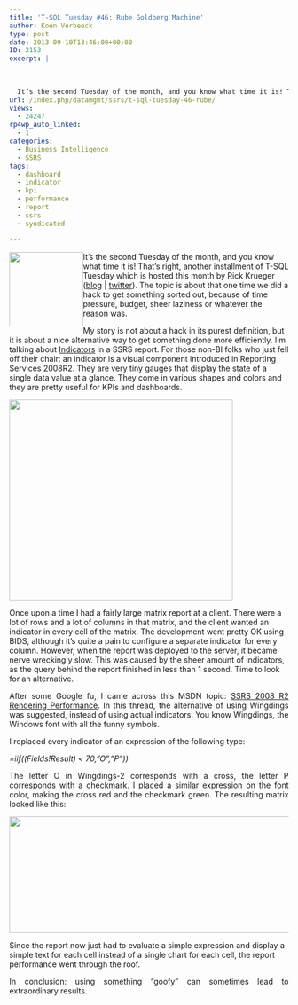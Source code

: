 ```yaml
---
title: 'T-SQL Tuesday #46: Rube Goldberg Machine'
author: Koen Verbeeck
type: post
date: 2013-09-10T13:46:00+00:00
ID: 2153
excerpt: |
   
  
   
  It’s the second Tuesday of the month, and you know what time it is! That’s right, another installment of T-SQL Tuesday which is hosted this month by Rick Krueger (blog | twitter). The topic is about that one time we did a hack to get something s&hellip;
url: /index.php/datamgmt/ssrs/t-sql-tuesday-46-rube/
views:
  - 24247
rp4wp_auto_linked:
  - 1
categories:
  - Business Intelligence
  - SSRS
tags:
  - dashboard
  - indicator
  - kpi
  - performance
  - report
  - ssrs
  - syndicated

---
```

[<img style="float: left;" src="/wp-content/uploads/users/koenverbeeck/TSQL2sday37/TSQL2sday.PNG?mtime=1355209029" alt="" width="133" height="134" />][1]

<span style="text-align: justify;">It’s the second Tuesday of the month, and you know what time it is! That’s right, another installment of T-SQL Tuesday which is hosted this month by Rick Krueger (</span><a style="text-align: justify;" href="http://www.dataogre.com/">blog</a> <span style="text-align: justify;">| </span><a style="text-align: justify;" href="https://twitter.com/DataOgre">twitter</a><span style="text-align: justify;">). The topic is about that one time we did a hack to get something sorted out, because of time pressure, budget, sheer laziness or whatever the reason was.</span>

My story is not about a hack in its purest definition, but it is about a nice alternative way to get something done more efficiently. I’m talking about [Indicators][2] in a SSRS report. For those non-BI folks who just fell off their chair: an indicator is a visual component introduced in Reporting Services 2008R2. They are very tiny gauges that display the state of a single data value at a glance. They come in various shapes and colors and they are pretty useful for KPIs and dashboards.

[<img src="/wp-content/uploads/users/koenverbeeck/TSQL2sday46/indicators.PNG?mtime=1378820544" alt="" width="403" height="362" />][3]

<span style="text-align: justify;">Once upon a time I had a fairly large matrix report at a client. There were a lot of rows and a lot of columns in that matrix, and the client wanted an indicator in every cell of the matrix. The development went pretty OK using BIDS, although it’s quite a pain to configure a separate indicator for every column. However, when the report was deployed to the server, it became nerve wreckingly slow. This was caused by the sheer amount of indicators, as the query behind the report finished in less than 1 second. Time to look for an alternative.</span>

<p style="text-align: justify;">
  After some Google fu, I came across this MSDN topic: <a href="http://social.msdn.microsoft.com/Forums/sqlserver/en-US/e513aead-5787-4d97-8309-1eaf02a1c3d7/ssrs-2008-r2-rendering-performance">SSRS 2008 R2 Rendering Performance</a>. In this thread, the alternative of using Wingdings was suggested, instead of using actual indicators. You know Wingdings, the Windows font with all the funny symbols.
</p>

<p style="text-align: justify;">
  I replaced every indicator of an expression of the following type:
</p>

<p style="text-align: justify;">
  <em>=iif((Fields!Result) < 70,”O”,”P”))</em>
</p>

<p style="text-align: justify;">
  The letter O in Wingdings-2 corresponds with a cross, the letter P corresponds with a checkmark. I placed a similar expression on the font color, making the cross red and the checkmark green. The resulting matrix looked like this:
</p>

<p style="text-align: justify;">
  <a href="/media/users/koenverbeeck/TSQL2sday46/results.PNG?mtime=1378820544"><img src="/wp-content/uploads/users/koenverbeeck/TSQL2sday46/results.PNG?mtime=1378820544" alt="" width="563" height="210" /></a>
</p>

<span style="text-align: justify;">Since the report now just had to evaluate a simple expression and display a simple text for each cell instead of a single chart for each cell, the report performance went through the roof.</span>

<p style="text-align: justify;">
  In conclusion: using something “goofy” can sometimes lead to extraordinary results.
</p>

 [1]: http://www.dataogre.com/2013/09/02/t-sql-tuesday-46-rube-goldberg-machine/
 [2]: http://technet.microsoft.com/en-us/library/ee633651.aspx
 [3]: /media/users/koenverbeeck/TSQL2sday46/indicators.PNG?mtime=1378820544